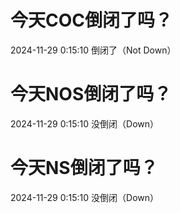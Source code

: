 # 今天COC倒闭了吗？

2024-11-29 0:15:10 倒闭了（Not Down）

# 今天NOS倒闭了吗？

2024-11-29 0:15:10 没倒闭（Down）

# 今天NS倒闭了吗？

2024-11-29 0:15:10 没倒闭（Down）

